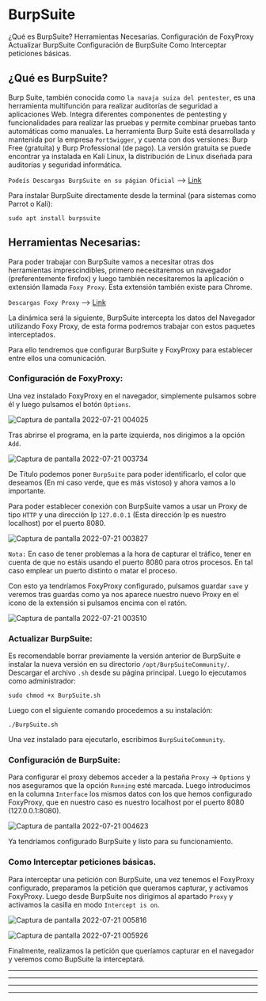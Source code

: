 # BurpSuite

<a href="#item1" style="text-decoration:none">¿Qué es BurpSuite?</a>
<a href="#item2" style="text-decoration:none">Herramientas Necesarias.</a>
<a href="#item3" style="text-decoration:none">Configuración de FoxyProxy</a>
<a href="#item4" style="text-decoration:none">Actualizar BurpSuite</a>
<a href="#item5" style="text-decoration:none">Configuración de BurpSuite</a>
<a href="#item6" style="text-decoration:none">Como Interceptar peticiones básicas.</a>


<a name="item1"></a>
## ¿Qué es BurpSuite?

Burp Suite, también conocida como `la navaja suiza del pentester`, es una herramienta multifunción para realizar auditorías de seguridad a aplicaciones Web.
Integra diferentes componentes de pentesting y funcionalidades para realizar las pruebas y permite combinar pruebas tanto automáticas como manuales. La herramienta
Burp Suite está desarrollada y mantenida por la empresa `PortSwigger`, y cuenta con dos versiones: Burp Free (gratuita) y Burp Professional (de pago). La versión gratuita 
se puede encontrar ya instalada en Kali Linux, la distribución de Linux diseñada para auditorías y seguridad informática.

`Podeís Descargas BurpSuite en su págian Oficial` --> [Link](https://portswigger.net/burp/communitydownload)

Para instalar BurpSuite directamente desde la terminal (para sistemas como Parrot o Kali):

    sudo apt install burpsuite

<a name="item2"></a>
## Herramientas Necesarias:

Para poder trabajar con BurpSuite vamos a necesitar otras dos herramientas imprescindibles, primero necesitaremos un navegador (preferentemente firefox) y luego 
también necesitaremos la aplicación o extensión llamada `Foxy Proxy`. Esta extensión también existe para Chrome.

`Descargas Foxy Proxy` --> [Link](https://addons.mozilla.org/es/firefox/addon/foxyproxy-standard/)

La dinámica será la siguiente, BurpSuite intercepta los datos del Navegador utilizando Foxy Proxy, de esta forma podremos trabajar con estos paquetes 
interceptados.

Para ello tendremos que configurar BurpSuite y FoxyProxy para establecer entre ellos una comunicación.

<a name="item3"></a>
### Configuración de FoxyProxy:

Una vez instalado FoxyProxy en el navegador, simplemente pulsamos sobre él y luego pulsamos el botón `Options`.

![Captura de pantalla 2022-07-21 004025](https://user-images.githubusercontent.com/103068924/180094673-c0c8a26e-e183-4195-845d-de45fb2a6565.png)


Tras abrirse el programa, en la parte izquierda, nos dirigimos a la opción `Add`.

![Captura de pantalla 2022-07-21 003734](https://user-images.githubusercontent.com/103068924/180094303-6b18acaa-9fa0-4cba-9949-effbb85b68f9.png)

De Título podemos poner `BurpSuite` para poder identificarlo, el color que deseamos (En mi caso verde, que es más vistoso) y ahora vamos a lo importante.

Para poder establecer conexión con BurpSuite vamos a usar un Proxy de tipo `HTTP` y una dirección Ip `127.0.0.1` (Esta dirección Ip es nuestro localhost) por
el puerto 8080. 

![Captura de pantalla 2022-07-21 003827](https://user-images.githubusercontent.com/103068924/180094382-b78d1d9d-9db3-410d-9591-a99c8e266a43.png)

`Nota:` En caso de tener problemas a la hora de capturar el tráfico, tener en cuenta de que no estáis usando el puerto 8080 para otros procesos. En tal caso
emplear un puerto distinto o matar el proceso.

Con esto ya tendríamos FoxyProxy configurado, pulsamos guardar `save` y veremos tras guardas como ya nos aparece nuestro nuevo Proxy en el icono de la extensión
si pulsamos encima con el ratón.

![Captura de pantalla 2022-07-21 003510](https://user-images.githubusercontent.com/103068924/180094697-283b86e6-2f86-4d80-8653-b0e034ca1eeb.png)

<a name="item4"></a>
### Actualizar BurpSuite:

Es recomendable borrar previamente la versión anterior de BurpSuite e instalar la nueva versión en su directorio `/opt/BurpSuiteCommunity/`.
Descargar el archivo `.sh` desde su página principal. Luego lo ejecutamos como administrador:
  
    sudo chmod +x BurpSuite.sh
    
Luego con el siguiente comando procedemos a su instalación:

    ./BurpSuite.sh

Una vez instalado para ejecutarlo, escribimos `BurpSuiteCommunity`.

<a name="item5"></a>
### Configuración de BurpSuite:



Para configurar el proxy debemos acceder a la pestaña `Proxy` -> `Options` y nos aseguramos que la opción `Running` esté marcada. Luego introducimos en la columna 
`Interface` los mismos datos con los que hemos configurado FoxyProxy, que en nuestro caso es nuestro localhost por el puerto 8080 (127.0.0.1:8080).

![Captura de pantalla 2022-07-21 004623](https://user-images.githubusercontent.com/103068924/180095402-d96a38bc-934f-41fa-bb5e-183fc1e1ef95.png)

Ya tendríamos configurado BurpSuite y listo para su funcionamiento.

<a name="item6"></a>
### Como Interceptar peticiones básicas.

Para interceptar una petición con BurpSuite, una vez tenemos el FoxyProxy configurado, preparamos la petición que queramos capturar, y activamos FoxyProxy.
Luego desde BurpSuite nos dirigimos al apartado `Proxy` y activamos la casilla en modo `Intercept is on`.

![Captura de pantalla 2022-07-21 005816](https://user-images.githubusercontent.com/103068924/180096836-94b40517-d704-4bb0-a2ab-163bb1641826.png)

![Captura de pantalla 2022-07-21 005926](https://user-images.githubusercontent.com/103068924/180096903-3fb03265-3b28-4e9e-8520-9afb98b6d99e.png)

Finalmente, realizamos la petición que queríamos capturar en el navegador y veremos como BupSuite la interceptará.






---
---
  
    
<html lang="en">
<head>
  
</head>
<body>

<script src="https://utteranc.es/client.js"
    repo="F1r0x/gestion-comentarios"
    issue-term="pathname"
    theme="github-light"
    crossorigin="anonymous"
    async>
</script>
          
    
  </body>
</html>
  
  
---
---
